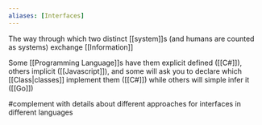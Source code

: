 ```yaml
---
aliases: [Interfaces]
---
```


The way through which two distinct [[system]]s (and humans are counted as systems) exchange [[Information]]

Some [[Programming Language]]s have them explicit defined ([[C#]]), others implicit ([[Javascript]]), and some will ask you to declare which [[Class|classes]] implement them ([[C#]]) while others will simple infer it ([[Go]])

#complement  with details about different approaches for interfaces in different languages